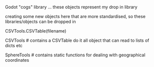
Godot "cogs" library ... these objects represent my drop in library


creating some new objects here that are more standardised, so these libraries/objects can be dropped in

CSVTools.CSVTable(filename)


CSVTools # contains a CSVTable do it all object that can read to lists of dicts etc

SphereTools # contains static functions for dealing with geographical coordinates
